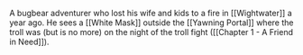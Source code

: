 A bugbear adventurer who lost his wife and kids to a fire in [[Wightwater]] a year ago. He sees a [[White Mask]] outside the [[Yawning Portal]] where the troll was (but is no more) on the night of the troll fight ([[Chapter 1 - A Friend in Need]]).